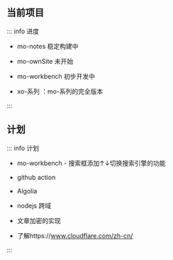 ## 当前项目

::: info  <Badge type='info'>进度</Badge>

- mo-notes <Badge type='info'>稳定构建中</Badge>
- mo-ownSite <Badge type='danger'>未开始</Badge>
- mo-workbench <Badge type='warning'>初步开发中</Badge>

- xo-系列  ：mo-系列的完全版本



:::


## 计划 

::: info  <Badge type='info'>计划</Badge>

- mo-workbench - 搜索框添加↑↓切换搜索引擎的功能

- github action 

- Algolia

- nodejs 跨域

- 文章加密的实现

- 了解https://www.cloudflare.com/zh-cn/

:::